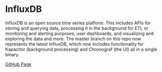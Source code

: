 # InfluxDB

InfluxDB is an open source time series platform. This includes APIs for storing and querying data, processing it in the background for ETL or monitoring and alerting purposes, user dashboards, and visualizing and exploring the data and more. The master branch on this repo now represents the latest InfluxDB, which now includes functionality for Kapacitor (background processing) and Chronograf (the UI) all in a single binary.

[GitHub Page](https://github.com/influxdata)